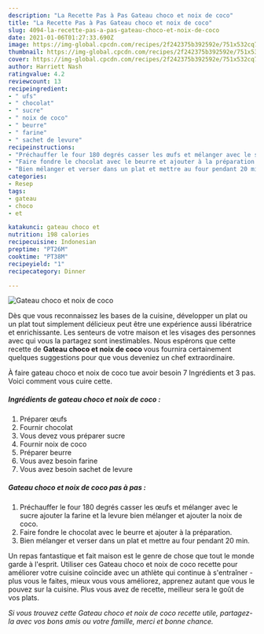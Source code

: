 ```yaml
---
description: "La Recette Pas à Pas Gateau choco et noix de coco"
title: "La Recette Pas à Pas Gateau choco et noix de coco"
slug: 4094-la-recette-pas-a-pas-gateau-choco-et-noix-de-coco
date: 2021-01-06T01:27:33.690Z
image: https://img-global.cpcdn.com/recipes/2f242375b392592e/751x532cq70/gateau-choco-et-noix-de-coco-photo-principale-de-la-recette.jpg
thumbnail: https://img-global.cpcdn.com/recipes/2f242375b392592e/751x532cq70/gateau-choco-et-noix-de-coco-photo-principale-de-la-recette.jpg
cover: https://img-global.cpcdn.com/recipes/2f242375b392592e/751x532cq70/gateau-choco-et-noix-de-coco-photo-principale-de-la-recette.jpg
author: Harriett Nash
ratingvalue: 4.2
reviewcount: 13
recipeingredient:
- " ufs"
- " chocolat"
- " sucre"
- " noix de coco"
- " beurre"
- " farine"
- " sachet de levure"
recipeinstructions:
- "Préchauffer le four 180 degrés casser les œufs et mélanger avec le sucre ajouter la farine et la levure bien mélanger et ajouter la noix de coco."
- "Faire fondre le chocolat avec le beurre et ajouter à la préparation."
- "Bien mélanger et verser dans un plat et mettre au four pendant 20 min."
categories:
- Resep
tags:
- gateau
- choco
- et

katakunci: gateau choco et 
nutrition: 198 calories
recipecuisine: Indonesian
preptime: "PT26M"
cooktime: "PT38M"
recipeyield: "1"
recipecategory: Dinner

---
```



![Gateau choco et noix de coco](https://img-global.cpcdn.com/recipes/2f242375b392592e/751x532cq70/gateau-choco-et-noix-de-coco-photo-principale-de-la-recette.jpg)

Dès que vous reconnaissez les bases de la cuisine, développer un plat ou un plat tout simplement délicieux peut être une expérience aussi libératrice et enrichissante. Les senteurs de votre maison et les visages des personnes avec qui vous la partagez sont inestimables. Nous espérons que cette recette de <strong> Gateau choco et noix de coco </strong> vous fournira certainement quelques suggestions pour que vous deveniez un chef extraordinaire.

<!--inarticleads1-->

À faire gateau choco et noix de coco tue avoir besoin 7 Ingrédients et 3 pas. Voici comment vous cuire cette.

##### Ingrédients de gateau choco et noix de coco :

1. Préparer  œufs
1. Fournir  chocolat
1. Vous devez vous préparer  sucre
1. Fournir  noix de coco
1. Préparer  beurre
1. Vous avez besoin  farine
1. Vous avez besoin  sachet de levure




<!--inarticleads2-->

##### Gateau choco et noix de coco pas à pas :

1. Préchauffer le four 180 degrés casser les œufs et mélanger avec le sucre ajouter la farine et la levure bien mélanger et ajouter la noix de coco.
1. Faire fondre le chocolat avec le beurre et ajouter à la préparation.
1. Bien mélanger et verser dans un plat et mettre au four pendant 20 min.




<!--inarticleads1-->

<p>
Un repas fantastique et fait maison est le genre de chose que tout le monde garde à l'esprit. Utiliser ces Gateau choco et noix de coco recette pour améliorer votre cuisine coïncide avec un athlète qui continue à s'entraîner - plus vous le faites, mieux vous vous améliorez, apprenez autant que vous le pouvez sur la cuisine. Plus vous avez de recette, meilleur sera le goût de vos plats.
</p>

<p>
<i>Si vous trouvez cette Gateau choco et noix de coco recette utile, partagez-la avec vos bons amis ou votre famille, merci et bonne chance.</i>
</p>

